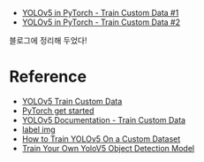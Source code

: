- [YOLOv5 in PyTorch - Train Custom Data #1](https://damio.tistory.com/97)  
- [YOLOv5 in PyTorch - Train Custom Data #2](https://damio.tistory.com/98)  

블로그에 정리해 두었다!  
  
Reference
===
- [YOLOv5 Train Custom Data](https://github.com/ultralytics/yolov5/wiki/Train-Custom-Data)  
- [PyTorch get started](https://pytorch.org/get-started/locally/)  
- [YOLOv5 Documentation - Train Custom Data](https://docs.ultralytics.com/tutorials/train-custom-datasets/)  
- [label img](https://github.com/tzutalin/labelImg)  
- [How to Train YOLOv5 On a Custom Dataset](https://blog.roboflow.com/how-to-train-yolov5-on-a-custom-dataset/)  
- [Train Your Own YoloV5 Object Detection Model](https://www.analyticsvidhya.com/blog/2021/08/train-your-own-yolov5-object-detection-model/)  
